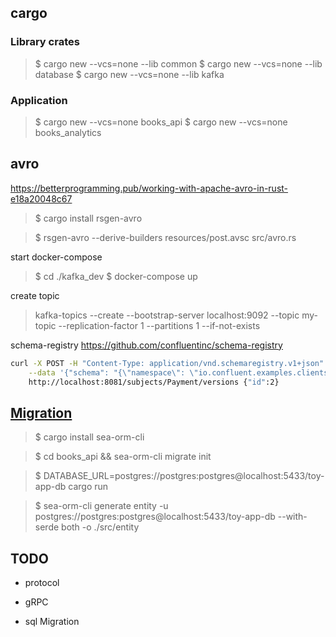 
## cargo 

### Library crates
> $ cargo new --vcs=none --lib common
> $ cargo new --vcs=none --lib database
> $ cargo new --vcs=none --lib kafka

 ### Application 
> $ cargo new --vcs=none books_api
> $ cargo new --vcs=none books_analytics

## avro

https://betterprogramming.pub/working-with-apache-avro-in-rust-e18a20048c67

> $ cargo install rsgen-avro

> $ rsgen-avro --derive-builders resources/post.avsc src/avro.rs

start docker-compose
> $ cd ./kafka_dev
> $ docker-compose up

create topic 
> kafka-topics --create --bootstrap-server localhost:9092 --topic my-topic --replication-factor 1 --partitions 1 --if-not-exists

schema-registry
https://github.com/confluentinc/schema-registry

```sh
curl -X POST -H "Content-Type: application/vnd.schemaregistry.v1+json" \
    --data '{"schema": "{\"namespace\": \"io.confluent.examples.clients.basicavro\", \"type\": \"record\",\"name\": \"Payment\",\"fields\": [{\"name\": \"id\", \"type\": \"string\"},{\"name\": \"amount\", \"type\": \"double\"}]}"}' \
    http://localhost:8081/subjects/Payment/versions {"id":2}
```

## [Migration](https://www.sea-ql.org/SeaORM/docs/migration/setting-up-migration/)

> $ cargo install sea-orm-cli

> $ cd books_api && sea-orm-cli migrate init

> $ DATABASE_URL=postgres://postgres:postgres@localhost:5433/toy-app-db cargo run

> $ sea-orm-cli generate entity -u postgres://postgres:postgres@localhost:5433/toy-app-db --with-serde both -o ./src/entity

## TODO

* protocol

* gRPC

* sql Migration


